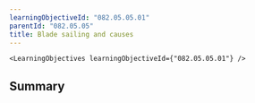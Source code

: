 ```yaml
---
learningObjectiveId: "082.05.05.01"
parentId: "082.05.05"
title: Blade sailing and causes
---
```


```tsx eval
<LearningObjectives learningObjectiveId={"082.05.05.01"} />
```

## Summary
